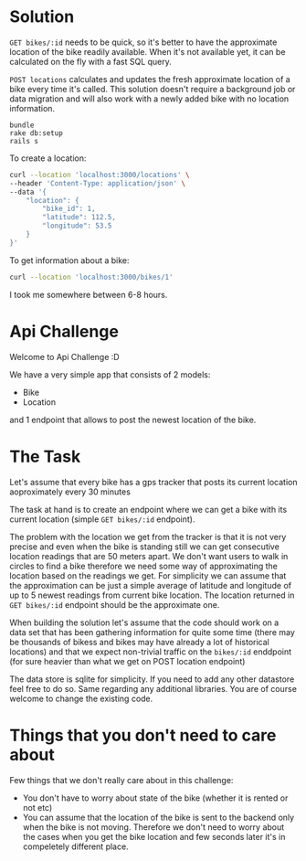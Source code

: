 # Solution

`GET bikes/:id` needs to be quick, so it's better to have the approximate location of the bike readily available. When it's not available yet, it can be calculated on the fly with a fast SQL query.

`POST locations` calculates and updates the fresh approximate location of a bike every time it's called. This solution doesn't require a background job or data migration and will also work with a newly added bike with no location information.

```
bundle
rake db:setup
rails s
```

To create a location:
```bash
curl --location 'localhost:3000/locations' \
--header 'Content-Type: application/json' \
--data '{
    "location": {
        "bike_id": 1,
        "latitude": 112.5,
        "longitude": 53.5
    }
}'
```

To get information about a bike:
```bash
curl --location 'localhost:3000/bikes/1'
```

I took me somewhere between 6-8 hours.

# Api Challenge

Welcome to Api Challenge :D

We have a very simple app that consists of 2 models:

* Bike
* Location

and 1 endpoint that allows to post the newest location of the bike.

# The Task

Let's assume that every bike has a gps tracker that posts its current location aoproximately every 30 minutes

The task at hand is to create an endpoint where we can get a bike with its current location
(simple `GET bikes/:id` endpoint).

The problem with the location we get from the tracker is that it is not very precise and even when the bike is standing still
we can get consecutive location readings that are 50 meters apart. We don't want users to walk in circles to find a bike therefore
we need some way of approximating the location based on the readings we get. For simplicity we can assume that the approximation can
be just a simple average of latitude and longitude of up to 5 newest readings from current bike location.
The location returned in `GET bikes/:id` endpoint should be the approximate one.

When building the solution let's assume that the code should work on a data set that has been gathering information
for quite some time (there may be thousands of bikess and bikes may have already a lot of historical locations)
and that we expect non-trivial traffic on the `bikes/:id` enddpoint (for sure heavier than what we get on POST location endpoint)

The data store is sqlite for simplicity. If you need to add any other datastore feel free to do so. Same regarding any additional
libraries. You are of course welcome to change the existing code.

# Things that you don't need to care about

Few things that we don't really care about in this challenge:
* You don't have to worry about state of the bike (whether it is rented or not etc)
* You can assume that the location of the bike is sent to the backend only when the bike is not moving.
  Therefore we don't need to worry about the cases when you get the bike location and few seconds later it's in
  compeletely different place.
